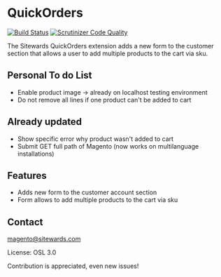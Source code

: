 QuickOrders
=============

[![Build Status](https://travis-ci.org/sitewards/QuickOrders.png?branch=master)](https://travis-ci.org/sitewards/QuickOrders)
[![Scrutinizer Code Quality](https://scrutinizer-ci.com/g/sitewards/QuickOrders/badges/quality-score.png?b=master)](https://scrutinizer-ci.com/g/sitewards/QuickOrders/?branch=master)

The Sitewards QuickOrders extension adds a new form to the customer section that allows a user to add multiple products to the cart via sku.

Personal To do List
----------------
* Enable product image -> already on localhost testing environment<br />
* Do not remove all lines if one product can't be added to cart<br />

Already updated
--------------
* Show specific error why product wasn't added to cart
* Submit GET full path of Magento (now works on multilanguage installations)


Features
------------------
* Adds new form to the customer account section
* Form allows to add multiple products to the cart via sku

Contact
------------------
magento@sitewards.com

License: OSL 3.0

Contribution is appreciated, even new issues!
